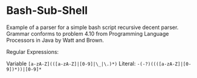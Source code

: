 # Bash-Sub-Shell
Example of a parser for a simple bash script recursive decent parser.  Grammar conforms to problem 4.10 from Programming Language Processors in Java by Watt and Brown.

Regular Expressions:

Variable `[a-zA-Z](([a-zA-Z]|[0-9]|\_|\.)*)`
Literal: `-(-?)((([a-zA-Z]|[0-9])*))|[0-9]*`
